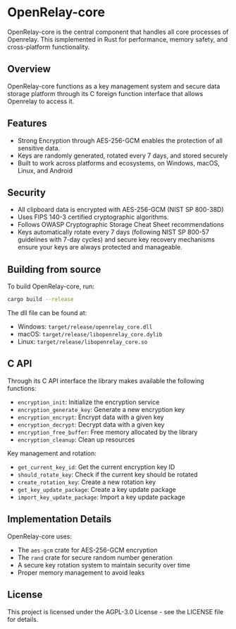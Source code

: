 # OpenRelay-core

OpenRelay-core is the central component that handles all core processes of Openrelay.
This ismplemented in Rust for performance, memory safety, and cross-platform functionality.

## Overview

OpenRelay-core functions as a key management system and secure data storage platform through its C foreign function interface that allows Openrelay to access it.

## Features

- Strong Encryption through AES-256-GCM enables the protection of all sensitive data.
- Keys are randomly generated, rotated every 7 days, and stored securely
- Built to work across platforms and ecosystems, on Windows, macOS, Linux, and Android

## Security
- All clipboard data is encrypted with AES-256-GCM (NIST SP 800-38D)
- Uses FIPS 140-3 certified cryptographic algorithms.
- Follows OWASP Cryptographic Storage Cheat Sheet recommendations
- Keys automatically rotate every 7 days (following NIST SP 800-57 guidelines with 7-day cycles) and secure key recovery mechanisms ensure your keys are always protected and manageable.

## Building from source

To build OpenRelay-core, run:

```bash
cargo build --release
```

The dll file can be found at:
- Windows: `target/release/openrelay_core.dll`
- macOS: `target/release/libopenrelay_core.dylib`
- Linux: `target/release/libopenrelay_core.so`

## C API

Through its C API interface the library makes available the following functions:

- `encryption_init`: Initialize the encryption service
- `encryption_generate_key`: Generate a new encryption key
- `encryption_encrypt`: Encrypt data with a given key
- `encryption_decrypt`: Decrypt data with a given key
- `encryption_free_buffer`: Free memory allocated by the library
- `encryption_cleanup`: Clean up resources

Key management and rotation:
- `get_current_key_id`: Get the current encryption key ID
- `should_rotate_key`: Check if the current key should be rotated
- `create_rotation_key`: Create a new rotation key
- `get_key_update_package`: Create a key update package
- `import_key_update_package`: Import a key update package

## Implementation Details

OpenRelay-core uses:

- The `aes-gcm` crate for AES-256-GCM encryption
- The `rand` crate for secure random number generation
- A secure key rotation system to maintain security over time
- Proper memory management to avoid leaks

## License

This project is licensed under the AGPL-3.0 License - see the LICENSE file for details.